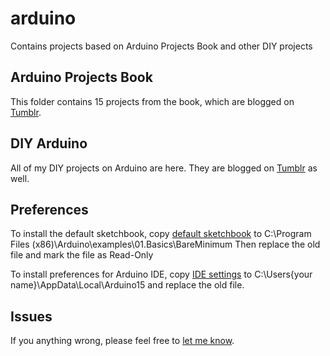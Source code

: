 # arduino
Contains projects based on Arduino Projects Book and other DIY projects

## Arduino Projects Book
This folder contains 15 projects from the book, which are blogged on
[Tumblr](https://philuino.tumblr.com).

## DIY Arduino
All of my DIY projects on Arduino are here. They are blogged on
[Tumblr](https://philuino.tumblr.com) as well.

## Preferences
To install the default sketchbook, copy
[default sketchbook](/Preferences/BareMinimum.ino) to
C:\Program Files (x86)\Arduino\examples\01.Basics\BareMinimum
Then replace the old file and mark the file as Read-Only

To install preferences for Arduino IDE, copy
[IDE settings](/Preferences/preferences.txt) to
C:\Users\{your name}\AppData\Local\Arduino15
and replace the old file.

## Issues
If you anything wrong, please feel free to
[let me know](https://github.com/phil3c7r0n/arduino/issues/new).
